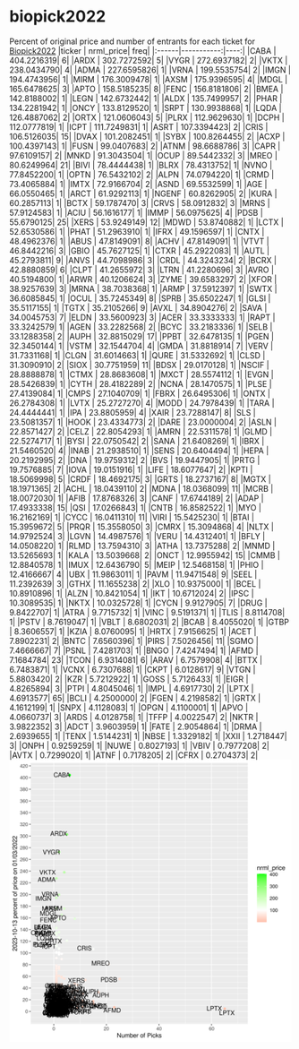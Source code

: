 # biopick2022
Percent of original price and number of entrants for each ticket for [Biopick2022](https://twitter.com/hashtag/Biopick2022)
|ticker |  nrml_price| freq|
|:------|-----------:|----:|
|CABA   | 404.2216319|    6|
|ARDX   | 302.7272592|    5|
|VYGR   | 272.6937182|    2|
|VKTX   | 238.0434790|    4|
|ADMA   | 227.6595826|    1|
|VRNA   | 199.5535754|    2|
|IMGN   | 194.4743956|    1|
|MIRM   | 176.3009478|    1|
|AXSM   | 175.9396595|    4|
|MDGL   | 165.6478625|    3|
|APTO   | 158.5185235|    8|
|FENC   | 156.8181806|    2|
|BMEA   | 142.8188002|    1|
|LEGN   | 142.6732442|    1|
|ALDX   | 135.7499957|    2|
|PHAR   | 134.2281942|    1|
|ONCY   | 133.8129520|    1|
|SRPT   | 130.9938868|    1|
|LQDA   | 126.4887062|    2|
|ORTX   | 121.0606043|    5|
|PLRX   | 112.9629630|    1|
|DCPH   | 112.0777819|    1|
|ICPT   | 111.7249831|    1|
|ASRT   | 107.3394423|    2|
|CRIS   | 106.5126035|   15|
|DVAX   | 101.2082451|    1|
|SYBX   | 100.8264455|    2|
|ACXP   | 100.4397143|    1|
|FUSN   |  99.0407683|    2|
|ATNM   |  98.6688786|    3|
|CAPR   |  97.6109157|    2|
|MNKD   |  91.3043504|    1|
|OCUP   |  89.5442332|    3|
|MREO   |  80.6249964|   21|
|BIVI   |  78.4444438|    1|
|BLRX   |  78.4313752|    1|
|NVNO   |  77.8452200|    1|
|OPTN   |  76.5432102|    2|
|ALPN   |  74.0794220|    1|
|CRMD   |  73.4065884|    1|
|IMTX   |  72.9166704|    2|
|ASND   |  69.5532599|    1|
|AGE    |  66.0550465|    1|
|ARCT   |  61.9292113|    1|
|NGENF  |  60.8262905|    2|
|KURA   |  60.2857113|    1|
|BCTX   |  59.1787470|    3|
|CRVS   |  58.0912832|    3|
|MRNS   |  57.9124583|    1|
|ACIU   |  56.1616177|    1|
|IMMP   |  56.0975625|    4|
|PDSB   |  55.6790125|   25|
|XERS   |  53.9249149|   12|
|MDWD   |  53.8740882|    1|
|LCTX   |  52.6530586|    1|
|PHAT   |  51.2963910|    1|
|IFRX   |  49.1596597|    1|
|CNTX   |  48.4962376|    1|
|ABUS   |  47.8149091|    8|
|ACHV   |  47.8149091|    1|
|VTVT   |  46.8442216|    3|
|GBIO   |  45.7627125|    1|
|CTXR   |  45.2922083|    1|
|AUTL   |  45.2793811|    9|
|ANVS   |  44.7098986|    3|
|CRDL   |  44.3243234|    2|
|BCRX   |  42.8880859|    6|
|CLPT   |  41.2655972|    3|
|LTRN   |  41.2280696|    3|
|AVRO   |  40.5194800|    1|
|ARWR   |  40.1206624|    3|
|ZYME   |  39.6583297|    2|
|XFOR   |  38.9257639|    3|
|MRNA   |  38.7038368|    1|
|ARMP   |  37.5912397|    1|
|SWTX   |  36.6085845|    1|
|OCUL   |  35.7245349|    8|
|SPRB   |  35.6502247|    1|
|GLSI   |  35.5117155|    1|
|TGTX   |  35.2105266|    9|
|AVXL   |  34.8904276|    2|
|SAVA   |  34.0045753|    7|
|ELDN   |  33.5600923|    3|
|ACER   |  33.3333333|    1|
|RAPT   |  33.3242579|    1|
|AGEN   |  33.2282568|    2|
|BCYC   |  33.2183336|    1|
|SELB   |  33.1288358|    2|
|AUPH   |  32.8815029|   17|
|PPBT   |  32.6478135|    1|
|PGEN   |  32.3450144|    1|
|VSTM   |  32.1544704|    4|
|GMDA   |  31.8818914|    7|
|VERV   |  31.7331168|    1|
|CLGN   |  31.6014663|    1|
|QURE   |  31.5332692|    1|
|CLSD   |  31.3090910|    2|
|SIOX   |  30.7751959|   11|
|BDSX   |  29.0170128|    1|
|NSCIF  |  28.8888878|    1|
|CTMX   |  28.8683608|    1|
|MXCT   |  28.5574112|    1|
|EVGN   |  28.5426839|    1|
|CYTH   |  28.4182289|    2|
|NCNA   |  28.1470575|    1|
|PLSE   |  27.4139084|    1|
|CMPS   |  27.1040709|    1|
|FBRX   |  26.6495306|    1|
|ONTX   |  26.2784308|    1|
|LVTX   |  25.2727270|    4|
|MODD   |  24.7978439|    1|
|TARA   |  24.4444441|    1|
|IPA    |  23.8805959|    4|
|XAIR   |  23.7288147|    8|
|SLS    |  23.5081357|    1|
|HOOK   |  23.4334773|    2|
|DARE   |  23.0000004|    2|
|ASLN   |  22.8571427|    2|
|CELZ   |  22.8054293|    1|
|AMRN   |  22.5311578|    1|
|GLMD   |  22.5274717|    1|
|BYSI   |  22.0750542|    2|
|SANA   |  21.6408269|    1|
|IBRX   |  21.5460520|    4|
|INAB   |  21.2938510|    1|
|SENS   |  20.6404494|    1|
|HEPA   |  20.2192995|    2|
|DNA    |  19.9759312|    2|
|BVS    |  19.9447905|    1|
|PRTG   |  19.7576885|    7|
|IOVA   |  19.0151916|    1|
|LIFE   |  18.6077647|    2|
|KPTI   |  18.5069998|    5|
|CRDF   |  18.4692175|    3|
|GRTS   |  18.2737167|    8|
|MGTX   |  18.1971365|    2|
|ACHL   |  18.0439110|    2|
|MDNA   |  18.0368099|   11|
|MCRB   |  18.0072030|    1|
|AFIB   |  17.8768326|    3|
|CANF   |  17.6744189|    2|
|ADAP   |  17.4933338|   15|
|QSI    |  17.0266843|    1|
|CNTB   |  16.8582522|    1|
|MYO    |  16.2162169|    1|
|CYCC   |  16.0411310|   11|
|VIRI   |  15.5425230|    1|
|BTAI   |  15.3959672|    5|
|PRQR   |  15.3558050|    3|
|CMRX   |  15.3094868|    4|
|NLTX   |  14.9792524|    3|
|LGVN   |  14.4987576|    1|
|VERU   |  14.4312401|    1|
|BFLY   |  14.0508220|    1|
|RLMD   |  13.7594310|    3|
|ATHA   |  13.7375288|    2|
|MNMD   |  13.5265693|    1|
|KALA   |  13.5039668|    2|
|ONCT   |  12.9955942|   15|
|CMMB   |  12.8840578|    1|
|IMUX   |  12.6436790|    5|
|MEIP   |  12.5468158|    1|
|PHIO   |  12.4166667|    4|
|UBX    |  11.9863011|    1|
|PAVM   |  11.9471548|    9|
|SEEL   |  11.2392639|    3|
|GTHX   |  11.1655238|    2|
|XLO    |  10.9375000|    1|
|BCEL   |  10.8910896|    1|
|ALZN   |  10.8421054|    1|
|IKT    |  10.6712024|    2|
|IPSC   |  10.3089535|    1|
|NKTX   |  10.0325728|    1|
|CYCN   |   9.9127905|    7|
|DRUG   |   9.8422707|    1|
|ATRA   |   9.7715732|    1|
|VINC   |   9.5191371|    1|
|TLIS   |   8.8114708|    1|
|PSTV   |   8.7619047|    1|
|VBLT   |   8.6802031|    2|
|BCAB   |   8.4055020|    1|
|GTBP   |   8.3606557|    1|
|KZIA   |   8.0760095|    1|
|HRTX   |   7.9156625|    1|
|ACET   |   7.8902231|    2|
|BNTC   |   7.6560396|    1|
|PIRS   |   7.5026456|   11|
|SGMO   |   7.4666667|    7|
|PSNL   |   7.4281703|    1|
|BNGO   |   7.4247494|    1|
|AFMD   |   7.1684784|   23|
|TCON   |   6.9314081|    6|
|ARAV   |   6.7579908|    4|
|BTTX   |   6.7483871|    1|
|VCNX   |   6.7307688|    1|
|CKPT   |   6.0128617|    9|
|VTGN   |   5.8803420|    2|
|KZR    |   5.7212922|    1|
|GOSS   |   5.7126433|    1|
|EIGR   |   4.8265894|    3|
|PTPI   |   4.8045046|    1|
|IMPL   |   4.6917730|    2|
|LPTX   |   4.6913577|   65|
|BCLI   |   4.2500000|    2|
|FGEN   |   4.2198582|    1|
|GRTX   |   4.1612199|    1|
|SNPX   |   4.1128083|    1|
|OPGN   |   4.1100001|    1|
|APVO   |   4.0660737|    3|
|ARDS   |   4.0128758|    1|
|TFFP   |   4.0022547|    2|
|NKTR   |   3.9822352|    3|
|ADCT   |   3.9603959|    1|
|FATE   |   2.9054864|    1|
|DRMA   |   2.6939655|    1|
|TENX   |   1.5144231|    1|
|NBSE   |   1.3329182|    1|
|XXII   |   1.2718447|    3|
|ONPH   |   0.9259259|    1|
|NUWE   |   0.8027193|    1|
|VBIV   |   0.7977208|    2|
|AVTX   |   0.7299020|    1|
|ATNF   |   0.7178205|    2|
|CFRX   |   0.2704373|    2|
![retvspicks](biopicks.png?raw=true)
